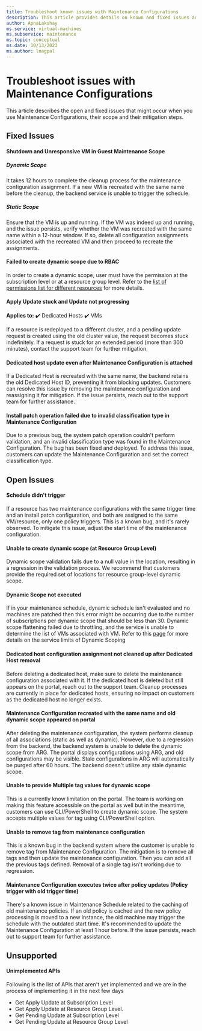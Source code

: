 ```yaml
---
title: Troubleshoot known issues with Maintenance Configurations
description: This article provides details on known and fixed issues and how to troubleshoot any problems with Maintenance Configurations.
author: ApnaLakshay
ms.service: virtual-machines
ms.subservice: maintenance
ms.topic: conceptual
ms.date: 10/13/2023
ms.author: lnagpal
---
```


# Troubleshoot issues with Maintenance Configurations

This article describes the open and fixed issues that might occur when you use Maintenance Configurations, their scope and their mitigation steps.

## Fixed Issues

#### Shutdown and Unresponsive VM in Guest Maintenance Scope

#####  Dynamic Scope

It takes 12 hours to complete the cleanup process for the maintenance configuration assignment. If a new VM is recreated with the same name before the cleanup, the backend service is unable to trigger the schedule.

##### Static Scope

Ensure that the VM is up and running. If the VM was indeed up and running, and the issue persists, verify whether the VM was recreated with the same name within a 12-hour window. If so, delete all configuration assignments associated with the recreated VM and then proceed to recreate the assignments.

#### Failed to create dynamic scope due to RBAC

In order to create a dynamic scope, user must have the permission at the subscription level or at a resource group level. Refer to the [list of permissions list for different resources](../update-manager/overview.md#permissions) for more details.

#### Apply Update stuck and Update not progressing
**Applies to:** :heavy_check_mark: Dedicated Hosts :heavy_check_mark: VMs 

If a resource is redeployed to a different cluster, and a pending update request is created using the old cluster value, the request becomes stuck indefinitely. If a request is stuck for an extended period (more than 300 minutes), contact the  support team for further mitigation.

#### Dedicated host update even after Maintenance Configuration is attached

If a Dedicated Host is recreated with the same name, the backend retains the old Dedicated Host ID, preventing it from blocking updates. Customers can resolve this issue by removing the maintenance configuration and reassigning it for mitigation. If the issue persists, reach out to the support team for further assistance.

#### Install patch operation failed due to invalid classification type in Maintenance Configuration

Due to a previous bug, the system patch operation couldn't perform validation, and an invalid classification type was found in the Maintenance Configuration. The bug has been fixed and deployed. To address this issue, customers can update the Maintenance Configuration and set the correct classification type.

## Open Issues

#### Schedule didn't trigger

If a resource has two maintenance configurations with the same trigger time and an install patch configuration, and both are assigned to the same VM/resource, only one policy triggers. This is a known bug, and it's rarely observed. To mitigate this issue, adjust the start time of the maintenance configuration.

#### Unable to create dynamic scope (at Resource Group Level)

Dynamic scope validation fails due to a null value in the location, resulting in a regression in the validation process. We recommend that customers provide the required set of locations for resource group-level dynamic scope.

#### Dynamic Scope not executed

If in your maintenance schedule, dynamic schedule isn't evaluated and no machines are patched then this error might be occurring due to the number of subscriptions per dynamic scope that should be less than 30. Dynamic scope flattening failed due to throttling, and the service is unable to determine the list of VMs associated with VM.  Refer to this [page](../virtual-machines/maintenance-configurations.md#service-limits) for more details on the service limits of Dynamic Scoping 

#### Dedicated host configuration assignment not cleaned up after Dedicated Host removal

Before deleting a dedicated host, make sure to delete the maintenance configuration associated with it. If the dedicated host is deleted but still appears on the portal, reach out to the support team. Cleanup processes are currently in place for dedicated hosts, ensuring no impact on customers as the dedicated host no longer exists.

#### Maintenance Configuration recreated with the same name and old dynamic scope appeared on portal

After deleting the maintenance configuration, the system performs cleanup of all associations (static as well as dynamic). However, due to a regression from the backend, the backend system is unable to delete the dynamic scope from ARG. The portal displays configurations using ARG, and old configurations may be visible. Stale configurations in ARG will automatically be purged after 60 hours. The backend doesn't utilize any stale dynamic scope.

#### Unable to provide Multiple tag values for dynamic scope

This is a currently know limitation on the portal. The team is working on making this feature accessible on the portal as well but in the meantime, customers can use CLI/PowerShell to create dynamic scope. The system accepts multiple values for tag using CLI/PowerShell option.

#### Unable to remove tag from maintenance configuration

This is a known bug in the backend system where the customer is unable to remove tag from Maintenance Configuration. The mitigation is to remove all tags and then update the maintenance configuration. Then you can add all the previous tags defined. Removal of a single tag isn't working due to regression.

#### Maintenance Configuration executes twice after policy updates (Policy trigger with old trigger time)

There's a known issue in Maintenance Schedule related to the caching of old maintenance policies. If an old policy is cached and the new policy processing is moved to a new instance, the old machine may trigger the schedule with the outdated start time.
It's recommended to update the Maintenance Configuration at least 1 hour before. If the issue persists, reach out to support team for further assistance.

## Unsupported

#### Unimplemented APIs

Following is the list of APIs that aren't yet implemented and we are in the process of implementing it in the next few days
+ Get Apply Update at Subscription Level
+ Get Apply Update at Resource Group Level.
+ Get Pending Update at Subscription Level
+ Get Pending Update at Resource Group Level
